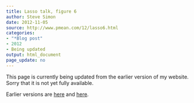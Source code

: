 ```yaml
---
title: Lasso talk, figure 6
author: Steve Simon
date: 2012-11-05
source: http://www.pmean.com/12/lasso6.html
categories:
- "*Blog post"
- 2012
- Being updated
output: html_document
page_update: no
---
```


This page is currently being updated from the earlier version of my website. Sorry that it is not yet fully available.

<!---More--->

Earlier versions are [here][sim1] and [here][sim2].
 
[sim1]: http://www.pmean.com/12/lasso6.html
[sim2]: http://new.pmean.com/kumc-talk-lasso6/
